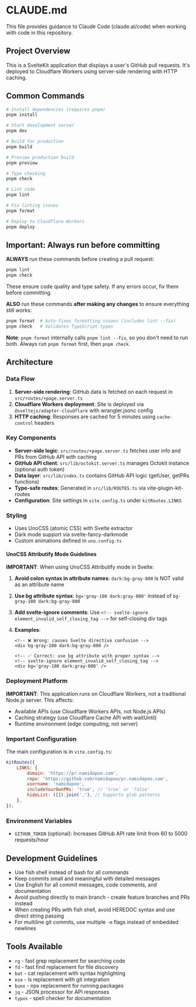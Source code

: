 # CLAUDE.md

This file provides guidance to Claude Code (claude.ai/code) when working with code in this repository.

## Project Overview

This is a SvelteKit application that displays a user's GitHub pull requests. It's deployed to Cloudflare Workers using server-side rendering with HTTP caching.

## Common Commands

```bash
# Install dependencies (requires pnpm)
pnpm install

# Start development server
pnpm dev

# Build for production
pnpm build

# Preview production build
pnpm preview

# Type checking
pnpm check

# Lint code
pnpm lint

# Fix linting issues
pnpm format

# Deploy to Cloudflare Workers
pnpm deploy
```

## Important: Always run before committing

**ALWAYS** run these commands before creating a pull request:

```bash
pnpm lint
pnpm check
```

These ensure code quality and type safety. If any errors occur, fix them before committing.

**ALSO** run these commands **after making any changes** to ensure everything still works:

```bash
pnpm format  # Auto-fixes formatting issues (includes lint --fix)
pnpm check   # Validates TypeScript types
```

**Note**: `pnpm format` internally calls `pnpm lint --fix`, so you don't need to run both. Always run `pnpm format` first, then `pnpm check`.

## Architecture

### Data Flow

1. **Server-side rendering**: GitHub data is fetched on each request in `src/routes/+page.server.ts`
2. **Cloudflare Workers deployment**: Site is deployed via `@sveltejs/adapter-cloudflare` with wrangler.jsonc config
3. **HTTP caching**: Responses are cached for 5 minutes using `cache-control` headers

### Key Components

- **Server-side logic**: `src/routes/+page.server.ts` fetches user info and PRs from GitHub API with caching
- **GitHub API client**: `src/lib/octokit.server.ts` manages Octokit instance (optional auth token)
- **Data layer**: `src/lib/index.ts` contains GitHub API logic (getUser, getPRs functions)
- **Type-safe routes**: Generated in `src/lib/ROUTES.ts` via vite-plugin-kit-routes
- **Configuration**: Site settings in `vite.config.ts` under `kitRoutes.LINKS`

### Styling

- Uses UnoCSS (atomic CSS) with Svelte extractor
- Dark mode support via svelte-fancy-darkmode
- Custom animations defined in `uno.config.ts`

#### UnoCSS Attributify Mode Guidelines

**IMPORTANT**: When using UnoCSS Attributify mode in Svelte:

1. **Avoid colon syntax in attribute names**: `dark:bg-gray-800` is NOT valid as an attribute name
2. **Use bg attribute syntax**: `bg='gray-100 dark:gray-800'` instead of `bg-gray-100 dark:bg-gray-800`
3. **Add svelte-ignore comments**: Use `<!-- svelte-ignore element_invalid_self_closing_tag -->` for self-closing div tags
4. **Examples**:

   ```svelte
   <!-- ❌ Wrong: causes Svelte directive confusion -->
   <div bg-gray-100 dark:bg-gray-800 />

   <!-- ✅ Correct: use bg attribute with proper syntax -->
   <!-- svelte-ignore element_invalid_self_closing_tag -->
   <div bg='gray-100 dark:gray-800' />
   ```

### Deployment Platform

**IMPORTANT**: This application runs on Cloudflare Workers, not a traditional Node.js server. This affects:

- Available APIs (use Cloudflare Workers APIs, not Node.js APIs)
- Caching strategy (use Cloudflare Cache API with waitUntil)
- Runtime environment (edge computing, not server)

### Important Configuration

The main configuration is in `vite.config.ts`:

```javascript
kitRoutes({
	LINKS: {
		domain: 'https://pr.namidapoo.com',
		repo: 'https://github.com/namidapoo/pr.namidapoo.com',
		username: 'namidapoo',
		includeYourOwnPRs: 'true', // 'true' or 'false'
		hideList: ([]).join(','), // Supports glob patterns
	},
});
```

### Environment Variables

- `GITHUB_TOKEN` (optional): Increases GitHub API rate limit from 60 to 5000 requests/hour

## Development Guidelines

- Use fish shell instead of bash for all commands
- Keep commits small and meaningful with detailed messages
- Use English for all commit messages, code comments, and documentation
- Avoid pushing directly to main branch - create feature branches and PRs instead
- When creating PRs with fish shell, avoid HEREDOC syntax and use direct string passing
- For multiline git commits, use multiple `-m` flags instead of embedded newlines

## Tools Available

- `rg` - fast grep replacement for searching code
- `fd` - fast find replacement for file discovery
- `bat` - cat replacement with syntax highlighting
- `eza` - ls replacement with git integration
- `bunx` - npx replacement for running packages
- `jq` - JSON processor for API responses
- `typos` - spell checker for documentation
